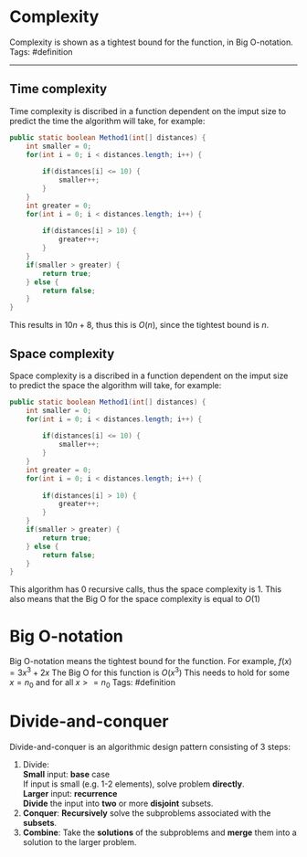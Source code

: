 # Complexity
Complexity is shown as a tightest bound for the function, in Big O-notation. 
Tags: #definition 
___

## Time complexity
Time complexity is discribed in a function dependent on the imput size to predict the time the algorithm will take, for example: 
```java
public static boolean Method1(int[] distances) {  
	int smaller = 0;  
	for(int i = 0; i < distances.length; i++) {  
	 
		if(distances[i] <= 10) {  
			smaller++;  
		}  
	}  
	int greater = 0;  
	for(int i = 0; i < distances.length; i++) {  
	 
		if(distances[i] > 10) {  
			greater++;  
		}  
	}  
	if(smaller > greater) {  
		return true;  
	} else {  
		return false;  
	}  
}
```
This results in $10n+8$, thus this is $O(n)$, since the tightest bound is $n$.

## Space complexity
Space complexity is a discribed in a function dependent on the imput size to predict the space the algorithm will take, for example: 
```java
public static boolean Method1(int[] distances) {  
	int smaller = 0;  
	for(int i = 0; i < distances.length; i++) {  
	 
		if(distances[i] <= 10) {  
			smaller++;  
		}  
	}  
	int greater = 0;  
	for(int i = 0; i < distances.length; i++) {  
	 
		if(distances[i] > 10) {  
			greater++;  
		}  
	}  
	if(smaller > greater) {  
		return true;  
	} else {  
		return false;  
	}  
}
```
This algorithm has 0 recursive calls, thus the space complexity is $1$. This also means that the Big O for the space complexity is equal to $O(1)$

# Big O-notation
Big O-notation means the tightest bound for the function. 
For example, $f(x)=3x^3+2x$
The Big O for this function is $O(x^3)$ 
This needs to hold for some $x=n_0$ and for all $x>=n_0$
Tags: #definition

# Divide-and-conquer
Divide-and-conquer is an algorithmic design pattern consisting of 3 steps:
1. Divide:  
	    **Small** input: **base** case  
		    If input is small (e.g. 1-2 elements), solve problem **directly**.  
	    **Larger** input: **recurrence**  
		    **Divide** the input into **two** or more **disjoint** subsets.
1. **Conquer**: **Recursively** solve the subproblems associated with the **subsets**.
2. **Combine**: Take the **solutions** of the subproblems and **merge** them into a solution to the larger problem.